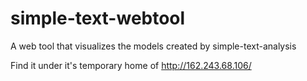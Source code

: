 # simple-text-webtool
A web tool that visualizes the models created by simple-text-analysis

Find it under it's temporary home of http://162.243.68.106/
